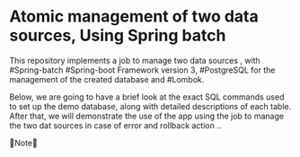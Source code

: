 # Atomic management of two data sources, Using Spring batch
This repository implements a job to manage two data sources , with #Spring-batch #Spring-boot Framework version 3, #PostgreSQL for the management of the created database and #Lombok.

Below, we are going to have a brief look at the exact SQL commands used to set up the demo database, along with detailed descriptions of each table. After that, we will demonstrate the use of the app using the job to manage the two dat sources in case of error and rollback action .. 

📢Note📢

